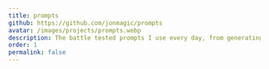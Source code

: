```yaml
---
title: prompts
github: https://github.com/jonmagic/prompts
avatar: /images/projects/prompts.webp
description: The battle tested prompts I use every day, from generating executive summaries to optimizing them via the semantic manifold principle.
order: 1
permalink: false
---
```

